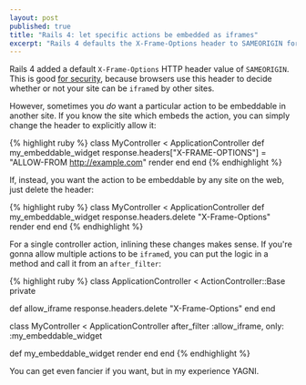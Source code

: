```yaml
---
layout: post
published: true
title: "Rails 4: let specific actions be embedded as iframes"
excerpt: "Rails 4 defaults the X-Frame-Options header to SAMEORIGIN for security reasons (and good ones at that). However, sometimes you want a specific action to be iframeable. Here's how."
---
```


Rails 4 added a default `X-Frame-Options` HTTP header value of `SAMEORIGIN`. This is good [for security][clickjacking], because browsers use this header to decide whether or not your site can be `iframe`d by other sites.

However, sometimes you *do* want a particular action to be embeddable in another site. If you know the site which embeds the action, you can simply change the header to explicitly allow it:

{% highlight ruby %}
class MyController < ApplicationController
  def my_embeddable_widget
    response.headers["X-FRAME-OPTIONS"] = "ALLOW-FROM http://example.com"
    render
  end
end
{% endhighlight %}

If, instead, you want the action to be embeddable by any site on the web, just delete the header:

{% highlight ruby %}
class MyController < ApplicationController
  def my_embeddable_widget
    response.headers.delete "X-Frame-Options"
    render
  end
end
{% endhighlight %}

For a single controller action, inlining these changes makes sense. If you're gonna allow multiple actions to be `iframe`d, you can put the logic in a method and call it from an `after_filter`:

{% highlight ruby %}
class ApplicationController < ActionController::Base
  private

  def allow_iframe
    response.headers.delete "X-Frame-Options"
  end
end

class MyController < ApplicationController
  after_filter :allow_iframe, only: :my_embeddable_widget

  def my_embeddable_widget
    render
  end
end
{% endhighlight %}

You can get even fancier if you want, but in my experience YAGNI.


[clickjacking]:http://en.wikipedia.org/wiki/Clickjacking
